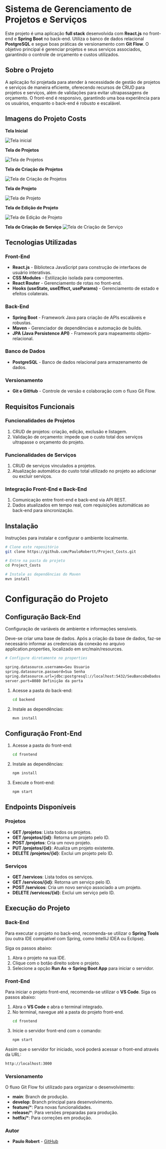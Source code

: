 # **Sistema de Gerenciamento de Projetos e Serviços**

Este projeto é uma aplicação **full stack** desenvolvida com **React.js** no front-end e **Spring Boot** no back-end. Utiliza o banco de dados relacional **PostgreSQL** e segue boas práticas de versionamento com **Git Flow**. O objetivo principal é gerenciar projetos e seus serviços associados, garantindo o controle de orçamento e custos utilizados.  

## **Sobre o Projeto**

A aplicação foi projetada para atender à necessidade de gestão de projetos e serviços de maneira eficiente, oferecendo recursos de CRUD para projetos e serviços, além de validações para evitar ultrapassagens de orçamento. O front-end é responsivo, garantindo uma boa experiência para os usuários, enquanto o back-end é robusto e escalável.

## **Imagens do Projeto Costs** 

**Tela Inicial**

![Tela inicial](./Readme/Home.jpeg)

**Tela de Projetos**

![Tela de Projetos](./Readme/Projetos.jpeg)

**Tela de Criação de Projetos**

![Tela de Criação de Projetos](./Readme/Criar%20Projetos.jpeg)

**Tela de Projeto**

![Tela de Projeto](./Readme/Tela%20do%20Projeto.jpeg)

**Tela de Edição de Projeto**

![Tela de Edição de Projeto](./Readme/Editar%20Projeto.jpeg)

**Tela de Criação de Serviço**
![Tela de Criação de Serviço](./Readme/Criar%20Servico.jpeg)

## **Tecnologias Utilizadas**

### **Front-End**
- **React.js** - Biblioteca JavaScript para construção de interfaces de usuário interativas.  
- **CSS Modules** - Estilização isolada para componentes.  
- **React Router** - Gerenciamento de rotas no front-end.  
- **Hooks (useState, useEffect, useParams)** - Gerenciamento de estado e efeitos colaterais.  

### **Back-End**
- **Spring Boot** - Framework Java para criação de APIs escaláveis e robustas.  
- **Maven** - Gerenciador de dependências e automação de builds.  
- **JPA (Java Persistence API)** - Framework para mapeamento objeto-relacional.  

### **Banco de Dados**
- **PostgreSQL** - Banco de dados relacional para armazenamento de dados.  

### **Versionamento**
- **Git e GitHub** - Controle de versão e colaboração com o fluxo Git Flow.  

## **Requisitos Funcionais**

### **Funcionalidades de Projetos**
1. CRUD de projetos: criação, edição, exclusão e listagem.  
2. Validação de orçamento: impede que o custo total dos serviços ultrapasse o orçamento do projeto.  

### **Funcionalidades de Serviços**
1. CRUD de serviços vinculados a projetos.  
2. Atualização automática do custo total utilizado no projeto ao adicionar ou excluir serviços.  

### **Integração Front-End e Back-End**
1. Comunicação entre front-end e back-end via API REST.  
2. Dados atualizados em tempo real, com requisições automáticas ao back-end para sincronização.  

## Instalação
Instruções para instalar e configurar o ambiente localmente.
```bash
# Clone este repositório
git clone https://github.com/PauloRobertt/Project_Costs.git

# Entre na pasta do projeto
cd Project_Costs

# Instale as dependências do Maven
mvn install
```
# Configuração do Projeto

## Configuração Back-End
Configuração de variáveis de ambiente e informações sensíveis.

Deve-se criar uma base de dados. Após a criação da base de dados, faz-se necessário informar as credenciais da conexão no arquivo application.properties, localizado em src/main/resources.

```bash
# Configure diretamente no properties

spring.datasource.username=Seu Usuario
spring.datasource.password=Sua Senha
spring.datasource.url=jdbc:postgresql://localhost:5432/SeuBancoDeDados
server.port=8080 Definição da porta
```

1. Acesse a pasta do back-end:
   ```bash
   cd backend
   ```

2. Instale as dependências:
   ```bash
   mvn install
   ```

## Configuração Front-End

1. Acesse a pasta do front-end:
   ```bash
   cd frontend
   ```

2. Instale as dependências:
   ```bash
   npm install
   ```

3. Execute o front-end:
   ```bash
   npm start
   ```

## Endpoints Disponíveis

### Projetos
- **GET /projetos**: Lista todos os projetos.
- **GET /projetos/{id}**: Retorna um projeto pelo ID.
- **POST /projetos**: Cria um novo projeto.
- **PUT /projetos/{id}**: Atualiza um projeto existente.
- **DELETE /projetos/{id}**: Exclui um projeto pelo ID.
  
### Serviços
- **GET /servicos**: Lista todos os serviços.
- **GET /servicos/{id}**: Retorna um serviço pelo ID.
- **POST /servicos**: Cria um novo serviço associado a um projeto.
- **DELETE /servicos/{id}**: Exclui um serviço pelo ID.

## Execução do Projeto

### Back-End

Para executar o projeto no back-end, recomenda-se utilizar o **Spring Tools** (ou outra IDE compatível com Spring, como IntelliJ IDEA ou Eclipse). 

Siga os passos abaixo:
1. Abra o projeto na sua IDE.
2. Clique com o botão direito sobre o projeto.
3. Selecione a opção **Run As -> Spring Boot App** para iniciar o servidor.

### Front-End

Para iniciar o projeto front-end, recomenda-se utilizar o **VS Code**. Siga os passos abaixo:
1. Abra o **VS Code** e abra o terminal integrado.
2. No terminal, navegue até a pasta do projeto front-end.
   ```bash
   cd frontend
   ```
3. Inicie o servidor front-end com o comando:
   ```bash
   npm start
   ```
   
Assim que o servidor for iniciado, você poderá acessar o front-end através da URL:
   ```bash
   http://localhost:3000
   ```
### Versionamento
O fluxo Git Flow foi utilizado para organizar o desenvolvimento:

- **main**: Branch de produção.
- **develop**: Branch principal para desenvolvimento.
- **feature/***: Para novas funcionalidades.
- **release/***: Para versões preparadas para produção.
- **hotfix/***: Para correções em produção.

### Autor
- **Paulo Robert** - [GitHub](https://github.com/PauloRobertt)
